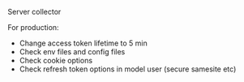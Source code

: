 Server collector

For production:

- Change access token lifetime to 5 min
- Check env files and config files
- Check cookie options
- Check refresh token options in model user (secure samesite etc)
